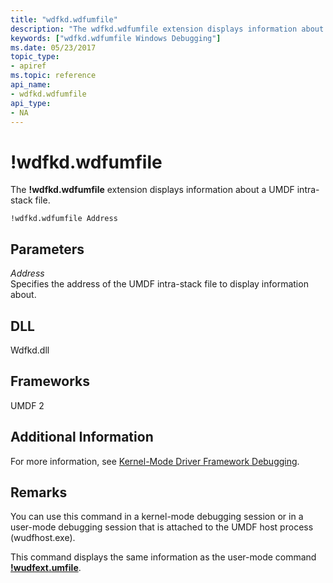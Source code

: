 ```yaml
---
title: "wdfkd.wdfumfile"
description: "The wdfkd.wdfumfile extension displays information about a UMDF intra-stack file."
keywords: ["wdfkd.wdfumfile Windows Debugging"]
ms.date: 05/23/2017
topic_type:
- apiref
ms.topic: reference
api_name:
- wdfkd.wdfumfile
api_type:
- NA
---
```


# !wdfkd.wdfumfile


The **!wdfkd.wdfumfile** extension displays information about a UMDF intra-stack file.

```dbgcmd
!wdfkd.wdfumfile Address 
```

## Parameters


<span id="_______Address______"></span><span id="_______address______"></span><span id="_______ADDRESS______"></span> *Address*   
Specifies the address of the UMDF intra-stack file to display information about.

## <span id="DLL"></span><span id="dll"></span>DLL


Wdfkd.dll

## <span id="Frameworks"></span><span id="frameworks"></span><span id="FRAMEWORKS"></span>Frameworks


UMDF 2

## <span id="Additional_Information"></span><span id="additional_information"></span><span id="ADDITIONAL_INFORMATION"></span>Additional Information


For more information, see [Kernel-Mode Driver Framework Debugging](../debugger/kernel-mode-driver-framework-debugging.md).

## Remarks

You can use this command in a kernel-mode debugging session or in a user-mode debugging session that is attached to the UMDF host process (wudfhost.exe).

This command displays the same information as the user-mode command [**!wudfext.umfile**](-wudfext-umfile.md).

 

 






